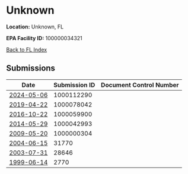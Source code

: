 # Unknown

**Location:** Unknown, FL

**EPA Facility ID:** 100000034321

[Back to FL Index](../../index.md)

## Submissions

| Date | Submission ID | Document Control Number |
|------|--------------|-------------------------|
| [2024-05-06](submissions/1000112290.md) | 1000112290 |  |
| [2019-04-22](submissions/1000078042.md) | 1000078042 |  |
| [2016-10-22](submissions/1000059900.md) | 1000059900 |  |
| [2014-05-29](submissions/1000042993.md) | 1000042993 |  |
| [2009-05-20](submissions/1000000304.md) | 1000000304 |  |
| [2004-06-15](submissions/31770.md) | 31770 |  |
| [2003-07-31](submissions/28646.md) | 28646 |  |
| [1999-06-14](submissions/2770.md) | 2770 |  |
